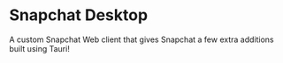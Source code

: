 # Snapchat Desktop
A custom Snapchat Web client that gives Snapchat a few extra additions built using Tauri!
